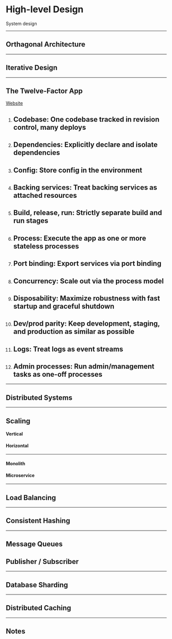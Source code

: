 # High-level Design
System design


---
## Orthagonal Architecture


---
## Iterative Design




---
## The Twelve-Factor App
[Website](https://12factor.net/)

1. Codebase: One codebase tracked in revision control, many deploys
    -
2. Dependencies: Explicitly declare and isolate dependencies
    -
3. Config: Store config in the environment
    -
4. Backing services: Treat backing services as attached resources
    -
5. Build, release, run: Strictly separate build and run stages
    -
6. Process: Execute the app as one or more stateless processes
    -
7. Port binding: Export services via port binding
    -
8. Concurrency: Scale out via the process model
    -
9. Disposability: Maximize robustness with fast startup and graceful shutdown
    -
10. Dev/prod parity: Keep development, staging, and production as similar as possible
    -
11. Logs: Treat logs as event streams
    -
12. Admin processes: Run admin/management tasks as one-off processes
    -

---
## Distributed Systems


---
## Scaling

#### Vertical


#### Horizontal


---
#### Monolith


#### Microservice


---
## Load Balancing


---
## Consistent Hashing


---

## Message Queues


## Publisher / Subscriber


---
## Database Sharding


---
## Distributed Caching


---
## Notes